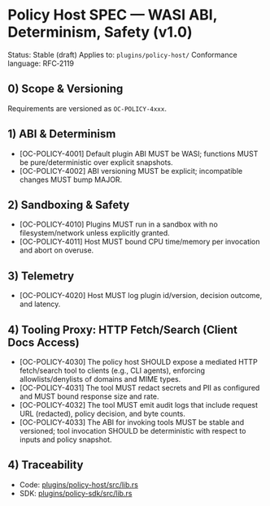 # Policy Host SPEC — WASI ABI, Determinism, Safety (v1.0)

Status: Stable (draft)
Applies to: `plugins/policy-host/`
Conformance language: RFC‑2119

## 0) Scope & Versioning

Requirements are versioned as `OC-POLICY-4xxx`.

## 1) ABI & Determinism

- [OC-POLICY-4001] Default plugin ABI MUST be WASI; functions MUST be pure/deterministic over explicit snapshots.
- [OC-POLICY-4002] ABI versioning MUST be explicit; incompatible changes MUST bump MAJOR.

## 2) Sandboxing & Safety

- [OC-POLICY-4010] Plugins MUST run in a sandbox with no filesystem/network unless explicitly granted.
- [OC-POLICY-4011] Host MUST bound CPU time/memory per invocation and abort on overuse.

## 3) Telemetry

- [OC-POLICY-4020] Host MUST log plugin id/version, decision outcome, and latency.

## 4) Tooling Proxy: HTTP Fetch/Search (Client Docs Access)

- [OC-POLICY-4030] The policy host SHOULD expose a mediated HTTP fetch/search tool to clients (e.g., CLI agents), enforcing allowlists/denylists of domains and MIME types.
- [OC-POLICY-4031] The tool MUST redact secrets and PII as configured and MUST bound response size and rate.
- [OC-POLICY-4032] The tool MUST emit audit logs that include request URL (redacted), policy decision, and byte counts.
- [OC-POLICY-4033] The ABI for invoking tools MUST be stable and versioned; tool invocation SHOULD be deterministic with respect to inputs and policy snapshot.

## 4) Traceability

- Code: [plugins/policy-host/src/lib.rs](../plugins/policy-host/src/lib.rs)
- SDK: [plugins/policy-sdk/src/lib.rs](../plugins/policy-sdk/src/lib.rs)
